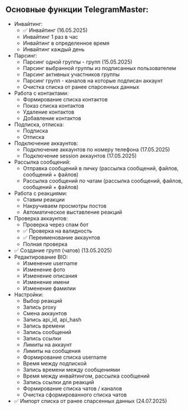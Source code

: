 <h2>Основные функции TelegramMaster:</h2>

- Инвайтинг:
    - ✅ Инвайтинг (16.05.2025)
    - Инвайтинг 1 раз в час
    - Инвайтинг в определенное время
    - Инвайтинг каждый день
- Парсинг:
    - Парсинг одной группы - групп (15.05.2025)
    - Парсинг выбранной группы из подписанных пользователем
    - Парсинг активных участников группы
    - Парсинг групп - каналов на которые подписан аккаунт
    - Очистка списка от ранее спарсенных данных
- Работа с контактами:
    - Формирование списка контактов
    - Показ списка контактов
    - Удаление контактов
    - Добавление контактов
- Подписка, отписка:
    - Подписка
    - Отписка
- Подключение аккаунтов:
    - Подключение аккаунтов по номеру телефона (17.05.2025)
    - Подключение session аккаунтов (17.05.2025)
- Рассылка сообщений:
    - Отправка сообщений в личку (рассылка сообщений, файлов, сообщений + файлов)
    - Рассылка сообщений по чатам (рассылка сообщений, файлов, сообщений + файлов)
- Работа с реакциями:
    - Ставим реакции
    - Накручиваем просмотры постов
    - Автоматическое выставление реакций
- Проверка аккаунтов:
    - Проверка через спам бот
    - ✅ Проверка на валидность
    - ✅ Переименование аккаунтов
    - Полная проверка
- ✅ Создание групп (чатов) (13.05.2025)
- Редактирование BIO:
    - Изменение username
    - Изменение фото
    - Изменение описания
    - Изменение имени
    - Изменение фамилии
- Настройки:
    - Выбор реакций
    - Запись proxy
    - Смена аккаунтов
    - Запись api_id, api_hash
    - Запись времени
    - Запись сообщений
    - Запись ссылки
    - Лимиты на аккаунт
    - Лимиты на сообщения
    - Формирование списка username
    - Время между подпиской
    - Запись времени между сообщениями
    - Время между инвайтингом, рассылка сообщений
    - Запись ссылки для реакций
    - Формирование списка чатов / каналов
    - Очистка сформированного списка чатов
- ✅ Импорт списка от ранее спарсенных данных (24.07.2025)